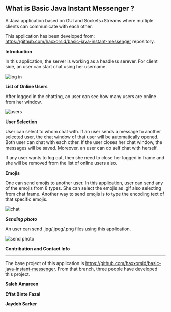 What is Basic Java Instant Messenger ?
---------

A Java application based on GUI and Sockets+Streams where multiple clients can communicate with each other. 

This application has been developed from: https://github.com/haxxorsid/basic-java-instant-messenger repository. 

**Introduction**

In this application, the server is working as a headless serever. For client side, an user can start chat using her 
username. 

![log in](https://user-images.githubusercontent.com/11927430/145709519-8d31165b-7d6e-4aca-b210-51cc065b90de.PNG)


**List of Online Users**

After logged in the chatting, an user can see how many users are online from her window. 

![users](https://user-images.githubusercontent.com/11927430/145709583-13aa723e-4581-4103-a14b-0ec32c97a06d.PNG)


**User Selection**


User can select to whom chat with. If an user sends a message to another selected user, the chat window of that user 
will be automatically opened. Both user can chat with each other. If the user closes her chat window, the messages will be saved. 
Moreover, an user can do self chat with herself. 

If any user wants to log out, then she need to close her logged in frame and she will be removed from the list of online users also. 


**Emojis**

One can send emojis to another user. In this application, user can send any of the emojis from 8 types. She can select the emojis as .gif
also selecting from chat frame. Another way to send emojis is to type the encoding text of that specific emojis. 


![chat](https://user-images.githubusercontent.com/11927430/145709893-8e8d8c7e-05f9-447b-bd31-8674a441cffb.PNG)

***Sending photo***

An user can send .jpg/.jpeg/.png files using this application. 


![send photo](https://user-images.githubusercontent.com/11927430/145709889-96001155-0df2-4a8e-b2ce-c775a3412bc3.PNG)





**Contribution and Contact Info**

----------------------

The base project of this application is https://github.com/haxxorsid/basic-java-instant-messenger. 
From that branch, three people have developed this project. 

**Saleh Amareen**

**Effat Binte Fazal**

**Jaydeb Sarker**


